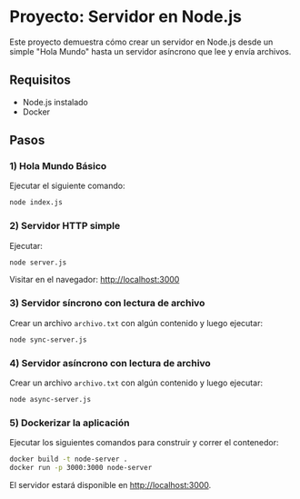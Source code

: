 # Proyecto: Servidor en Node.js

Este proyecto demuestra cómo crear un servidor en Node.js desde un simple "Hola Mundo" hasta un servidor asíncrono que lee y envía archivos.

## Requisitos
- Node.js instalado
- Docker 

## Pasos

### 1) Hola Mundo Básico
Ejecutar el siguiente comando:
```bash
node index.js
```

### 2) Servidor HTTP simple
Ejecutar:
```bash
node server.js
```
Visitar en el navegador: [http://localhost:3000](http://localhost:3000)

### 3) Servidor síncrono con lectura de archivo
Crear un archivo `archivo.txt` con algún contenido y luego ejecutar:
```bash
node sync-server.js
```

### 4) Servidor asíncrono con lectura de archivo
Crear un archivo `archivo.txt` con algún contenido y luego ejecutar:
```bash
node async-server.js
```

### 5) Dockerizar la aplicación
Ejecutar los siguientes comandos para construir y correr el contenedor:
```bash
docker build -t node-server .
docker run -p 3000:3000 node-server
```

El servidor estará disponible en [http://localhost:3000](http://localhost:3000).


